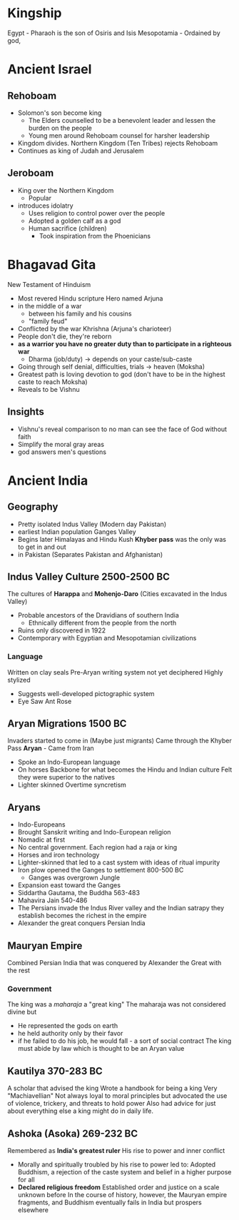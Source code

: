 # Kingship
Egypt - Pharaoh is the son of Osiris and Isis
Mesopotamia - Ordained by god, 
# Ancient Israel 
## Rehoboam
- Solomon's son become king 
	- The Elders counselled to be a benevolent leader and lessen the burden on the people
	- Young men around Rehoboam counsel for harsher leadership
- Kingdom divides. Northern Kingdom (Ten Tribes) rejects Rehoboam
- Continues as king of Judah and Jerusalem 
## Jeroboam 
- King over the Northern Kingdom
	- Popular
- introduces idolatry 
	- Uses religion to control power over the people
	- Adopted a golden calf as a god
	- Human sacrifice (children)
		- Took inspiration from the Phoenicians 

# Bhagavad Gita 
New Testament of Hinduism
- Most revered Hindu scripture
Hero named Arjuna
- in the middle of a war
	- between his family and his cousins
	- "family feud"
- Conflicted by the war
Khrishna (Arjuna's charioteer) 
- People don't die, they're reborn
- **as a warrior you have no greater duty than to participate in a righteous war**
	- Dharma (job/duty) -> depends on your caste/sub-caste 
- Going through self denial, difficulties, trials -> heaven (Moksha)
- Greatest path is loving devotion to god  (don't have to be in the highest caste to reach Moksha)
- Reveals to be Vishnu 
## Insights
- Vishnu's reveal comparison to no man can see the face of God without faith
- Simplify the moral gray areas
- god answers men's questions
# Ancient India
## Geography
- Pretty isolated
Indus Valley (Modern day Pakistan)
- earliest Indian population
Ganges Valley
- Begins later
Himalayas and Hindu Kush
**Khyber pass** was the only was to get in and out 
- in Pakistan (Separates Pakistan and Afghanistan)
## Indus Valley Culture 2500-2500 BC
The cultures of **Harappa** and **Mohenjo-Daro** (Cities excavated in the Indus Valley)
- Probable ancestors of the Dravidians of southern India
	- Ethnically different from the people from the north
- Ruins only discovered in 1922
- Contemporary with Egyptian and Mesopotamian civilizations
### Language
Written on clay seals
Pre-Aryan writing system
not yet deciphered
Highly stylized
- Suggests well-developed pictographic system
- Eye Saw Ant Rose
## Aryan Migrations 1500 BC
Invaders started to come in (Maybe just migrants)
Came through the Khyber Pass
**Aryan** - Came from Iran 
- Spoke an Indo-European language
- On horses
Backbone for what becomes the Hindu and Indian culture
Felt they were superior to the natives
- Lighter skinned
Overtime syncretism
## Aryans
- Indo-Europeans
- Brought Sanskrit writing and Indo-European religion
- Nomadic at first
- No central government. Each region had a raja or king
- Horses and iron technology
- Lighter-skinned that led to a cast system with ideas of ritual impurity
- Iron plow opened the Ganges to settlement 800-500 BC
	- Ganges was overgrown Jungle
- Expansion east toward the Ganges
- Siddartha Gautama, the Buddha 563-483
- Mahavira Jain 540-486
- The Persians invade the Indus River valley and the Indian satrapy they establish becomes the richest in the empire
- Alexander the great conquers Persian India
## Mauryan Empire
Combined Persian India that was conquered by Alexander the Great with the rest
### Government 
The king was a *maharaja* a "great king"
The maharaja was not considered divine but
- He represented the gods on earth
- he held authority only by their favor
- if he failed to do his job, he would fall - a sort of social contract
The king must abide by law which is thought to be an Aryan value
## Kautilya 370-283 BC
A scholar that advised the king
Wrote a handbook for being a king
Very "Machiavellian" Not always loyal to moral principles but advocated the use of violence, trickery, and threats to hold power
Also had advice for just about everything else a king might do in daily life.
## Ashoka (Asoka) 269-232 BC
Remembered as **India's greatest ruler**
His rise to power and inner conflict
- Morally and spiritually troubled by his rise to power led to:
Adopted Buddhism, a rejection of the caste system and belief in a higher purpose for all
- **Declared religious freedom**
Established order and justice on a scale unknown before
In the course of history, however, the Mauryan empire fragments, and Buddhism eventually fails in India but prospers elsewhere

